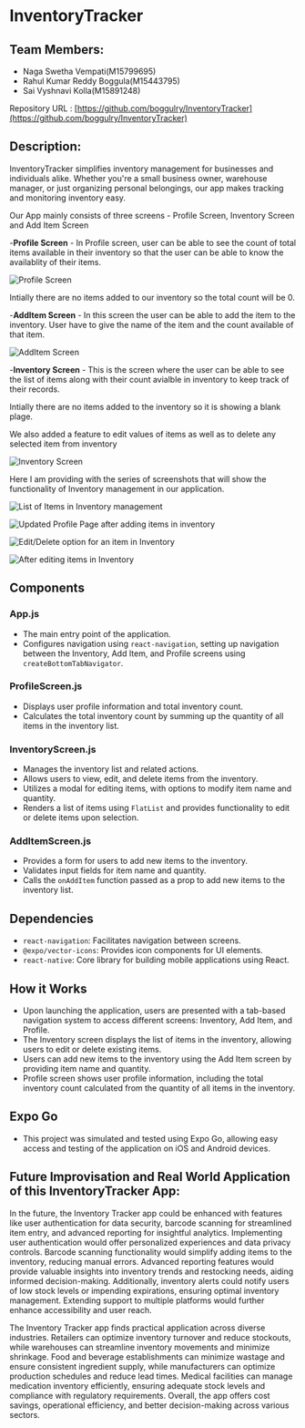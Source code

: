 # InventoryTracker

## Team Members:

- Naga Swetha Vempati(M15799695)
- Rahul Kumar Reddy Boggula(M15443795)
- Sai Vyshnavi Kolla(M15891248)

Repository URL : [https://github.com/boggulry/InventoryTracker](https://github.com/boggulry/InventoryTracker)

## Description:

InventoryTracker simplifies inventory management for businesses and individuals alike. Whether you're a small business owner, warehouse manager, or just organizing personal belongings, our app makes tracking and monitoring inventory easy.

Our App mainly consists of three screens - Profile Screen, Inventory Screen and Add Item Screen

-**Profile Screen** - In Profile screen, user can be able to see the count of total items available in their inventory so that the user can be able to know the availablity of their items.

![Profile Screen](screenshots/ProfileScreen.jpg)

Intially there are no items added to our inventory so the total count will be 0.

-**AddItem Screen** - In this screen the user can be able to add the item to the inventory. User have to give the name of the item and the count available of that item.

![AddItem Screen](screenshots/AddItemScreen.jpg)

-**Inventory Screen** - This is the screen where the user can be able to see the list of items along with their count avialble in inventory to keep track of their records. 

Intially there are no items added to the inventory so it is showing a blank plage. 

We also added a feature to edit values of items as well as to delete any selected item from inventory

![Inventory Screen](screenshots/InventoryScreen.jpg)

Here I am providing with the series of screenshots that will show the functionality of Inventory management in our application.

![List of Items in Inventory management](screenshots/InventoryScreen1.jpg)

![Updated Profile Page after adding items in inventory](screenshots/ProfileScreen2.jpg)

![Edit/Delete option for an item in Inventory](screenshots/InventoryScreen2.jpg)

![After editing items in Inventory](screenshots/InventoryScreen3.jpg)


## Components

### App.js
- The main entry point of the application.
- Configures navigation using `react-navigation`, setting up navigation between the Inventory, Add Item, and Profile screens using `createBottomTabNavigator`.
  
### ProfileScreen.js
- Displays user profile information and total inventory count.
- Calculates the total inventory count by summing up the quantity of all items in the inventory list.
  
### InventoryScreen.js
- Manages the inventory list and related actions.
- Allows users to view, edit, and delete items from the inventory.
- Utilizes a modal for editing items, with options to modify item name and quantity.
- Renders a list of items using `FlatList` and provides functionality to edit or delete items upon selection.
  
### AddItemScreen.js
- Provides a form for users to add new items to the inventory.
- Validates input fields for item name and quantity.
- Calls the `onAddItem` function passed as a prop to add new items to the inventory list.

## Dependencies
- `react-navigation`: Facilitates navigation between screens.
- `@expo/vector-icons`: Provides icon components for UI elements.
- `react-native`: Core library for building mobile applications using React.

## How it Works
- Upon launching the application, users are presented with a tab-based navigation system to access different screens: Inventory, Add Item, and Profile.
- The Inventory screen displays the list of items in the inventory, allowing users to edit or delete existing items.
- Users can add new items to the inventory using the Add Item screen by providing item name and quantity.
- Profile screen shows user profile information, including the total inventory count calculated from the quantity of all items in the inventory.

## Expo Go
- This project was simulated and tested using Expo Go, allowing easy access and testing of the application on iOS and Android devices.

## Future Improvisation and Real World Application of this InventoryTracker App:

In the future, the Inventory Tracker app could be enhanced with features like user authentication for data security, barcode scanning for streamlined item entry, and advanced reporting for insightful analytics. Implementing user authentication would offer personalized experiences and data privacy controls. Barcode scanning functionality would simplify adding items to the inventory, reducing manual errors. Advanced reporting features would provide valuable insights into inventory trends and restocking needs, aiding informed decision-making. Additionally, inventory alerts could notify users of low stock levels or impending expirations, ensuring optimal inventory management. Extending support to multiple platforms would further enhance accessibility and user reach.

The Inventory Tracker app finds practical application across diverse industries. Retailers can optimize inventory turnover and reduce stockouts, while warehouses can streamline inventory movements and minimize shrinkage. Food and beverage establishments can minimize wastage and ensure consistent ingredient supply, while manufacturers can optimize production schedules and reduce lead times. Medical facilities can manage medication inventory efficiently, ensuring adequate stock levels and compliance with regulatory requirements. Overall, the app offers cost savings, operational efficiency, and better decision-making across various sectors.



